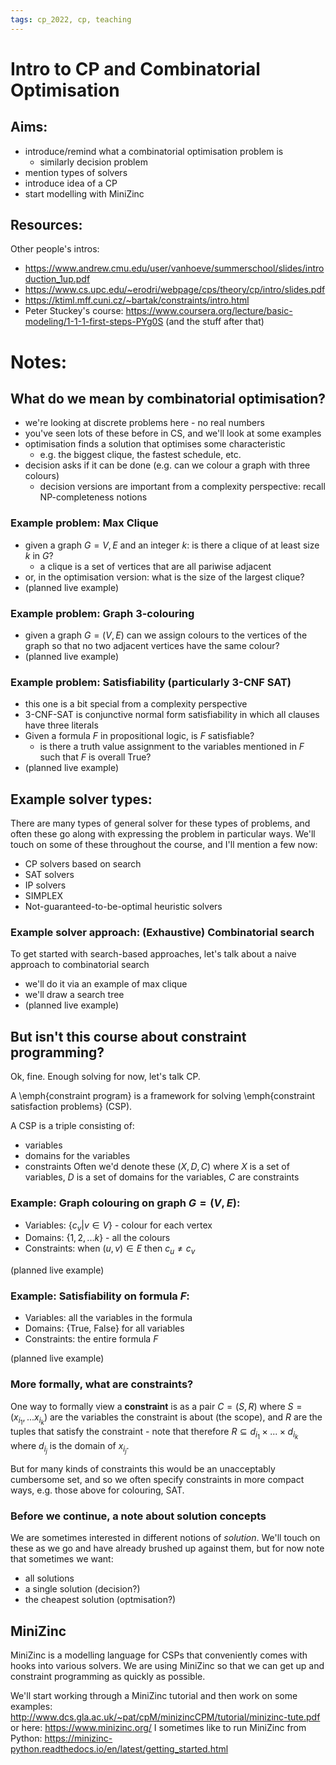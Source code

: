 ```yaml
---
tags: cp_2022, cp, teaching
---
```

# Intro to CP and Combinatorial Optimisation
## Aims:
- introduce/remind what a combinatorial optimisation problem is
    - similarly decision problem
- mention types of solvers
- introduce idea of a CP
- start modelling with MiniZinc

## Resources:

Other people's intros:
- https://www.andrew.cmu.edu/user/vanhoeve/summerschool/slides/introduction_1up.pdf
- https://www.cs.upc.edu/~erodri/webpage/cps/theory/cp/intro/slides.pdf
- https://ktiml.mff.cuni.cz/~bartak/constraints/intro.html
- Peter Stuckey's course: https://www.coursera.org/lecture/basic-modeling/1-1-1-first-steps-PYg0S (and the stuff after that)

# Notes:
## What do we mean by combinatorial optimisation?
- we're looking at discrete problems here - no real numbers
- you've seen lots of these before in CS, and we'll look at some examples
- optimisation finds a solution that optimises some characteristic
    - e.g. the biggest clique, the fastest schedule, etc.
- decision asks if it can be done (e.g. can we colour a graph with three colours)
    - decision versions are important from a complexity perspective: recall NP-completeness notions 

### Example problem: Max Clique
- given a graph $G = V, E$ and an integer $k$: is there a clique of at least size $k$ in $G$?
    - a clique is a set of vertices that are all pariwise adjacent
- or, in the optimisation version: what is the size of the largest clique?
- (planned live example)

### Example problem: Graph 3-colouring
- given a graph $G = (V, E)$ can we assign colours to the vertices of the graph so that no two adjacent vertices have the same colour?
- (planned live example)

### Example problem: Satisfiability (particularly 3-CNF SAT)
- this one is a bit special from a complexity perspective
- 3-CNF-SAT is conjunctive normal form satisfiability in which all clauses have three literals
- Given a formula $F$ in propositional logic, is $F$ satisfiable?
    - is there a truth value assignment to the variables mentioned in $F$ such that $F$ is overall True?
- (planned live example)


## Example solver types:
There are many types of general solver for these types of problems, and often these go along with expressing the problem in particular ways.  We'll touch on some of these throughout the course, and I'll mention a few now:
- CP solvers based on search
- SAT solvers
- IP solvers
- SIMPLEX
- Not-guaranteed-to-be-optimal heuristic solvers

### Example solver approach: (Exhaustive) Combinatorial search
To get started with search-based approaches, let's talk about a naive approach to combinatorial search
- we'll do it via an example of max clique
- we'll draw a search tree
- (planned live example)

## But isn't this course about constraint programming?
Ok, fine.  Enough solving for now, let's talk CP.  

A \emph{constraint program} is a framework for solving \emph{constraint satisfaction problems} (CSP).  

A CSP is a triple consisting of:
- variables
- domains for the variables
- constraints
Often we'd denote these $(X, D, C)$ where $X$ is a set of variables, $D$ is a set of domains for the variables, $C$ are constraints 

### Example: Graph colouring on graph $G = (V, E)$:
- Variables: $\{c_v |  v \in V\}$ - colour for each vertex
- Domains: $\{1, 2, ... k\}$ - all the colours
- Constraints: when $(u, v) \in E$ then $c_u \neq c_v$

(planned live example)

### Example: Satisfiability on formula $F$:
- Variables: all the variables in the formula
- Domains: \{True, False\} for all variables
- Constraints: the entire formula $F$

(planned live example)

### More formally, what are constraints?
One way to formally view a **constraint** is as a pair $C = (S, R)$ where $S = (x_{i_1}, ... x_{i_k})$ are the variables the constraint is about (the scope), and $R$ are the tuples that satisfy the constraint - note that therefore 
$R \subseteq d_{i_1} \times ... \times d_{i_k}$ where $d_{i_j}$ is the domain of $x_{i_j}$.  

But for many kinds of constraints this would be an unacceptably cumbersome set, and so we often specify constraints in more compact ways, e.g. those above for colouring, SAT. 

### Before we continue, a note about solution concepts
We are sometimes interested in different notions of *solution*.  We'll touch on these as we go and have already brushed up against them, but for now note that sometimes we want:
- all solutions
- a single solution (decision?)
- the cheapest solution (optmisation?)

## MiniZinc
 MiniZinc is a modelling language for CSPs that conveniently comes with hooks into various solvers.  We are using MiniZinc so that we can get up and constraint programming as quickly as possible.  
 
We'll start working through a MiniZinc tutorial and then work on some examples:
http://www.dcs.gla.ac.uk/~pat/cpM/minizincCPM/tutorial/minizinc-tute.pdf
or here: https://www.minizinc.org/
I sometimes like to run MiniZinc from Python: https://minizinc-python.readthedocs.io/en/latest/getting_started.html
